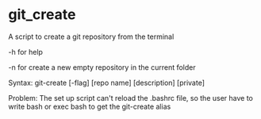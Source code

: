 # git_create
A script to create a git repository from the terminal

-h for help

-n for create a new empty repository in the current folder

Syntax: git-create [-flag] [repo name] [description] [private]

Problem: The set up script can't reload the .bashrc file, so the user have to write bash or exec bash to get the git-create alias

